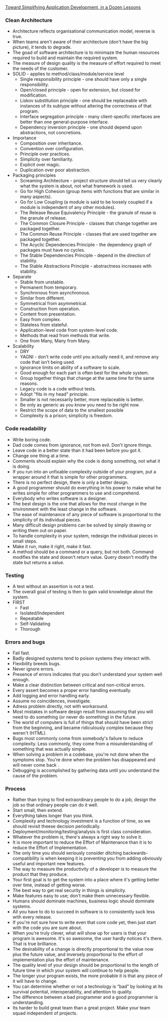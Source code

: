 [Toward Simplifying Application Development, in a Dozen Lessons](http://melconway.com/Home/pdf/simplify.pdf)

### Clean Architecture
- Architecture reflects organisational communication model, reverse is true.
- When teams aren't aware of their architecture (don't have the big picture), it tends to degrade.
- The goad of software architecture is to minimaze the human resources required to build and maintain the required system.
- The measure of design quality is the measure of effort required to meet the needs of the customer.
- SOLID - applies to method/class/module/service level
    - Single responsibility principle - one should have only a single responsibility.
    - Open/closed principle - open for extension, but closed for modification.
    - Liskov substitution principle - one should be replaceable with instances of its subtype without altering the correctness of that program.
    - Interface segregation principle - many client-specific interfaces are better than one general-purpose interface.
    - Dependency inversion principle - one should depend upon abstractions, not concretions.
- Importance
    - Composition over inheritance.
    - Convention over configuration.
    - Principle over practices.
    - Simplicity over familiarity.
    - Explicit over magic.
    - Duplication over poor abstraction.
- Packaging principles
    - Screaming Architecture - project structure should tell us very clearly what the system is about, not what framework is used.
    - Go for High Cohesion (group items with functions that are similar in many aspects).
    - Go for Low Coupling (a module is said to be loosely coupled if a module is independent of any other modules).
    - The Release Reuse Equivalency Principle - the granule of reuse is the granule of release.
    - The Common Closure Principle - classes that change together are packaged together.
    - The Common Reuse Principle - classes that are used together are packaged together.
    - The Acyclic Dependencies Principle - the dependency graph of packages must have no cycles.
    - The Stable Dependencies Principle - depend in the direction of stability.
    - The Stable Abstractions Principle - abstractness increases with stability.
- Separate
    - Stable from unstable.
    - Permanent from temporary.
    - Synchronous from asynchronous.
    - Similar from different.
    - Symmetrical from asymmetrical.
    - Construction from operation.
    - Content from presentation.
    - Easy from complex.
    - Stateless from stateful.
    - Application-level code from system-level code.
    - Methods that read from methods that write.
    - One from Many, Many from Many.
- Scalability
    - DRY
    - YAGNI - don’t write code until you actually need it, and remove any code that isn’t being used.
    - Ignorance limits on ability of a software to scale.
    - Good enough for each part is often best for the whole system.
    - Group together things that change at the same time for the same reasons.
    - Legacy code is a code without tests.
    - Adopt "fits in my head" principle.
    - Smaller is not necessarily better, more replaceable is better.
    - Be only as generic as you know you need to be right now.
    - Restrict the scope of data to the smallest possible
    - Complexity is a prison; simplicity is freedom.

### Code readability
- Write boring code.
- Dad code comes from ignorance, not from evil. Don't ignore things.
- Leave code in a better state than it had been before you got it.
- Change one thing at a time.
- Comments should explain why the code is doing something, not what it is doing.
- If you run into an unfixable complexity outside of your program, put a wrapper around it that is simple for other programmers.
- There is no perfect design, there is only a better design.
- A good programmer should do everything in his power to make what he writes simple for other programmers to use and comprehend.
- Everybody who writes software is a designer.
- The best design is the one that allows for the most change in the environment with the least change in the software.
- The ease of maintenance of any piece of software is proportional to the simplicity of its individual pieces.
- Many difficult design problems can be solved by simply drawing or writing them out on paper.
- To handle complexity in your system, redesign the individual pieces in small steps.
- Make it run, make it right, make it fast.
- A method should be a command or a query, but not both. Command modifies the state and doesn't return value. Query doesn't modify the state but returns a value.

### Testing
- A test without an assertion is not a test.
- The overall goal of testing is then to gain valid knowledge about the system.
- FIRST
    - Fast
    - Isolated/Independent
    - Repeatable
    - Self-Validating
    - Thorough

### Errors and bugs
- Fail fast.
- Badly designed systems tend to poison systems they interact with.
- Flexibility breeds bugs.
- Never ignore errors.
- Presence of errors indicates that you don't understand your system well enough.
- Make a clear distinction between critical and non-critical errors.
- Every assert becomes a proper error handling eventually.
- Add logging and error handling early.
- Assume no coincidences, investigate.
- Adress problem directly, not with workaround.
- Most mistakes in software design result from assuming that you will need to do something (or never do something) in the future.
- The world of computers is full of things that should have been strict from the beginning, and became ridiculously complex because they weren't (HTML).
- Bugs most commonly come from somebody's failure to reduce complexity. Less commonly, they come from a misunderstanding of something that was actually simple.
- When solving a problem in a codebase, you're not done when the symptoms stop. You're done when the problem has disappeared and will never come back .
- Debugging is accomplished by gathering data until you understand the cause of the problem.

### Process
- Rather than trying to find extraordinary people to do a job, design the job so that ordinary people can do it well.
- Start small, then extend.
- Everything takes longer than you think.
- Complexity and technology investment is a function of time, so we should revisit theese decision periodically.
- Deployment/monitoring/testing/analysis is first class consideration.
- Whatever the problem is, there's always a right way to solve it.
- It is more important to reduce the Effort of Maintenance than it is to reduce the Effort of Implementation.
- The only time you should seriously consider ditching backwards-compatibility is when keeping it is preventing you from adding obviously useful and important new features.
- The way to measure the productivity of a developer is to measure the product that they produce.
- Your first goal is to get the system into a place where it's getting better over time, instead of getting worse.
- The best way to get real security in things is simplicity.
- Make features easy to use; don't make them unnecessary flexible.
- Humans should dominate machines, business logic should dominate systems.
- All you have to do to succeed in software is to consistently suck less with every release.
- If you're not sure how to write even that core code yet, then just start with the code you are sure about.
- When you're truly clever, what will show up for users is that your program is awesome. It's so awesome, the user hardly notices it's there. That is true brilliance.
- The desirability of a change is directly proportional to the value now plus the future value, and inversely proportional to the effort of implementation plus the effort of maintenance.
- The quality level of your design should be proportional to the length of future time in which your system will continue to help people.
- The longer your program exists, the more probable it is that any piece of it will have to change.
- You can determine whether or not a technology is “bad” by looking at its survival potential, interoperability, and attention to quality.
- The difference between a bad programmer and a good programmer is understanding.
- Its harder to build great team than a great project. Make your team  squad independent of projects.

